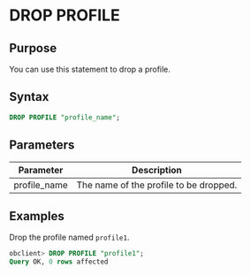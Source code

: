 # DROP PROFILE

## Purpose

You can use this statement to drop a profile.

## Syntax

```sql
DROP PROFILE "profile_name";
```

## Parameters

| Parameter | Description |
|--------------|----------------|
| profile_name | The name of the profile to be dropped.  |

## Examples

Drop the profile named `profile1`.

```sql
obclient> DROP PROFILE "profile1";
Query OK, 0 rows affected
```
